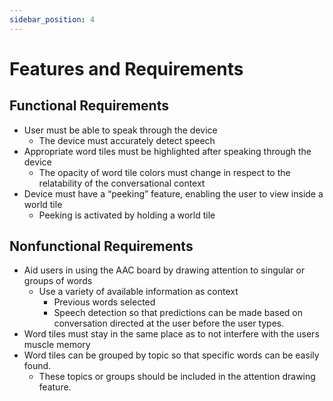 ```yaml
---
sidebar_position: 4
---
```


# Features and Requirements

## Functional Requirements
- User must be able to speak through the device 
    - The device must accurately detect speech
- Appropriate word tiles must be  highlighted after speaking through the device 
    - The opacity of word tile colors must change in respect to the relatability of the conversational context
- Device must have a “peeking” feature, enabling the user to view inside a world tile
    - Peeking is activated by holding a world tile

## Nonfunctional Requirements
- Aid users in using the AAC board by drawing attention to singular or groups of words
    - Use a variety of available information as context 
        - Previous words selected 
        - Speech detection so that predictions can be made based on conversation directed at the user before the user types.
- Word tiles must stay in the same place as to not interfere with the users muscle memory
- Word tiles can be grouped by topic so that specific words can be easily found.
    - These topics or groups should be included in the attention drawing feature. 
